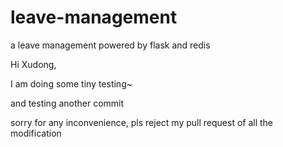 # leave-management
a leave management powered by flask and redis

Hi Xudong, 

I am doing some tiny testing~


and testing another commit 


sorry for any inconvenience, pls reject my pull request of all the modification
